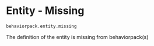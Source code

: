 # Entity - Missing

`behaviorpack.entity.missing`

The definition of the entity is missing from behaviorpack(s)

